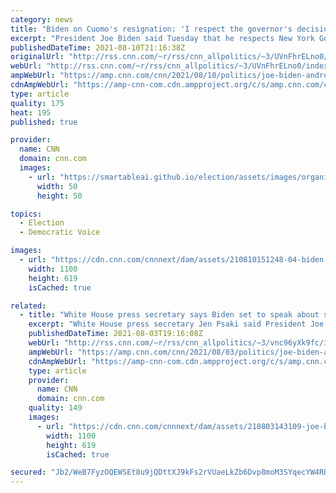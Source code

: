 ```yaml
---
category: news
title: "Biden on Cuomo's resignation: 'I respect the governor's decision'"
excerpt: "President Joe Biden said Tuesday that he respects New York Gov. Andrew Cuomo's decision to resign after the President called on Cuomo to step down last week following an official report that said Cuomo sexually harassed multiple women.\n    \n"
publishedDateTime: 2021-08-10T21:16:38Z
originalUrl: "http://rss.cnn.com/~r/rss/cnn_allpolitics/~3/UVnFhrELno0/index.html"
webUrl: "http://rss.cnn.com/~r/rss/cnn_allpolitics/~3/UVnFhrELno0/index.html"
ampWebUrl: "https://amp.cnn.com/cnn/2021/08/10/politics/joe-biden-andrew-cuomo-resignation/index.html"
cdnAmpWebUrl: "https://amp-cnn-com.cdn.ampproject.org/c/s/amp.cnn.com/cnn/2021/08/10/politics/joe-biden-andrew-cuomo-resignation/index.html"
type: article
quality: 175
heat: 195
published: true

provider:
  name: CNN
  domain: cnn.com
  images:
    - url: "https://smartableai.github.io/election/assets/images/organizations/cnn.com-50x50.jpg"
      width: 50
      height: 50

topics:
  - Election
  - Democratic Voice

images:
  - url: "https://cdn.cnn.com/cnnnext/dam/assets/210810151248-04-biden-harris-remarks-0810-super-tease.jpg"
    width: 1100
    height: 619
    isCached: true

related:
  - title: "White House press secretary says Biden set to speak about sexual harassment allegations against New York Gov. Andrew Cuomo"
    excerpt: "White House press secretary Jen Psaki said President Joe Biden will address the findings of an investigation into New York Gov. Andrew Cuomo Tuesday afternoon, calling the sexual harassment allegations against the Democrat \"abhorrent.\"\n    \n"
    publishedDateTime: 2021-08-03T19:16:08Z
    webUrl: "http://rss.cnn.com/~r/rss/cnn_allpolitics/~3/vnc96yXk9fc/index.html"
    ampWebUrl: "https://amp.cnn.com/cnn/2021/08/03/politics/joe-biden-andrew-cuomo-reaction/index.html"
    cdnAmpWebUrl: "https://amp-cnn-com.cdn.ampproject.org/c/s/amp.cnn.com/cnn/2021/08/03/politics/joe-biden-andrew-cuomo-reaction/index.html"
    type: article
    provider:
      name: CNN
      domain: cnn.com
    quality: 149
    images:
      - url: "https://cdn.cnn.com/cnnnext/dam/assets/210803143109-joe-biden-andrew-cuomo-split-super-tease.jpg"
        width: 1100
        height: 619
        isCached: true

secured: "Jb2/WeB7FyzOQEWSEt8u9jQDttXJ9kFs2rVUaeLkZb6Dvp8moM3SYqecYW4RHmb4BTTqj7Dl9tydA9OTlwjEjs8V6fj38Av8ZagMtxOvPOK10caXfR8P5GGEE8VGbAHRQ+w+c5pPp5qCGviKXqjt3BFhjxpLFCI9IkrcO9jLjmcF77r53zwkTKi9X26XVIJBuaLWOg6qswnJhHXDIK5K8nUfPHdvUluywXRXZRQIk8bw7qy8Lyg9fTkUCqChdrwnGWaZkTdQg06Zz5W8SFd9CVQFHEwZAuJ9164iBDhVAIS3bLEvmjyWinbDpb1RAqoF3oNHQPCScneUczojH9HON9PQCl04xR0LApCpFPrbO5M=;AyvChuji3PnkZ85yXnq+jA=="
---
```



